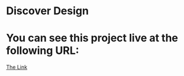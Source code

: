 # Discover Design
# You can see this project live at the following URL:

[The Link](http://gamesfactory.me/rock-paper-scissors/)